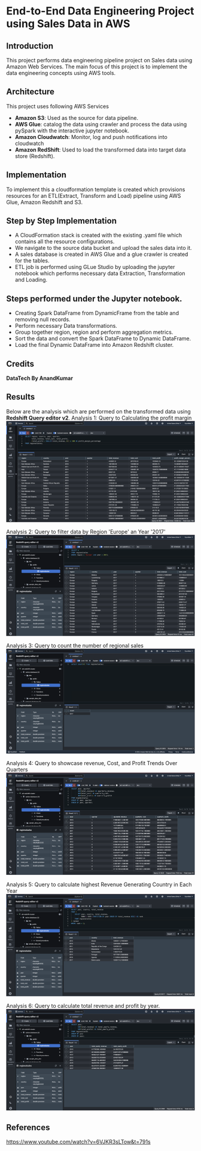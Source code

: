 # End-to-End Data Engineering Project using Sales Data in AWS

## Introduction
This project performs data engineering pipeline project on Sales data using Amazon Web Services. The main focus of this project is to implement the data engineering concepts using AWS tools.

## Architecture
This project uses following AWS Services
* <strong>Amazon S3</strong>: Used as the source for data pipeline.
* <strong>AWS Glue</strong>: catalog the data using crawler and process the data using pySpark with the interactive jupyter notebook.
* <strong>Amazon Cloudwatch</strong>: Monitor, log and push notifications into cloudwatch
* <strong>Amazon RedShift</strong>: Used to load the transformed data into target data store (Redshift).

## Implementation
To implement this a cloudformation template is created which provisions resources for an ETL(Extract, Transform and Load) pipeline using AWS Glue, Amazon Redshift and S3.

## Step by Step Implementation
* A CloudFormation stack is created with the existing .yaml file which contains all the resource configurations.
* We navigate to the source data bucket and upload the sales data into it.
* A sales database is created in AWS Glue and a glue crawler is created for the tables.
* ETL job is performed using GLue Studio by uploading the jupyter notebook which performs necessary data Extraction, Transformation and Loading.

## Steps performed under the Jupyter notebook.
* Creating Spark DataFrame from DynamicFrame from the table and removing null records.
* Perform necessary Data transformations.
* Group together region, region and perform aggregation metrics.
* Sort the data and convert the Spark DataFrame to Dynamic DataFrame.
* Load the final Dynamic DataFrame into Amazon Redshift cluster.

## Credits
<strong>DataTech By AnandKumar</strong>

## Results
Below are the analysis which are performed on the transformed data using <strong>Redshift Query editor v2</strong>.
Analysis 1: Query to Calculating the profit margin
![Analysis1](https://github.com/flynnRider046/End-to-End-Sales-Data-Pipeline-Project/blob/438868c24db7faf1dedd1c44603f4ec60d0c5a19/Images/Analysis%201.png)

Analysis 2: Query to filter data by Region 'Europe' an Year '2017'
![Analysis2](https://github.com/flynnRider046/End-to-End-Sales-Data-Pipeline-Project/blob/438868c24db7faf1dedd1c44603f4ec60d0c5a19/Images/Analysis%202.png)

Analysis 3: Query to count the number of regional sales
![Analysis 3](https://github.com/flynnRider046/End-to-End-Sales-Data-Pipeline-Project/blob/438868c24db7faf1dedd1c44603f4ec60d0c5a19/Images/Analysis%203.png)

Analysis 4: Query to showcase revenue, Cost, and Profit Trends Over Quarters
![Analysis 4](https://github.com/flynnRider046/End-to-End-Sales-Data-Pipeline-Project/blob/438868c24db7faf1dedd1c44603f4ec60d0c5a19/Images/Analysis%204.png)

Analysis 5: Query to calculate highest Revenue Generating Country in Each Year
![Analysis 5](https://github.com/flynnRider046/End-to-End-Sales-Data-Pipeline-Project/blob/438868c24db7faf1dedd1c44603f4ec60d0c5a19/Images/Analysis%205.png)

Analysis 6: Query to calculate total revenue and profit by year.
![Analysis 6](https://github.com/flynnRider046/End-to-End-Sales-Data-Pipeline-Project/blob/438868c24db7faf1dedd1c44603f4ec60d0c5a19/Images/Analysis%206.png)

## References
https://www.youtube.com/watch?v=6VJKR3sLTow&t=791s
